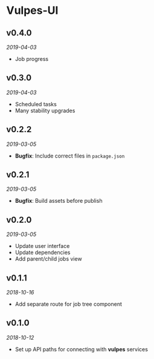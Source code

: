# Vulpes-UI

## v0.4.0
_2019-04-03_

 * Job progress

## v0.3.0
_2019-04-03_

 * Scheduled tasks
 * Many stability upgrades

## v0.2.2
_2019-03-05_

 * **Bugfix**: Include correct files in `package.json`

## v0.2.1
_2019-03-05_

 * **Bugfix**: Build assets before publish

## v0.2.0
_2019-03-05_

 * Update user interface
 * Update dependencies
 * Add parent/child jobs view

## v0.1.1
_2018-10-16_

 * Add separate route for job tree component

## v0.1.0
_2018-10-12_

 * Set up API paths for connecting with **vulpes** services
